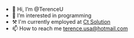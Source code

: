 - 👋 Hi, I’m @TerenceU
- 👀 I’m interested in programming 
- ⚒️ I'm currently employed at [Ct Solution](https://ctsolution.it) 
- 📫 How to reach me terence.usa@hotmail.com

<!---
TerenceU/TerenceU is a ✨ special ✨ repository because its `README.md` (this file) appears on your GitHub profile.
You can click the Preview link to take a look at your changes.
--->
